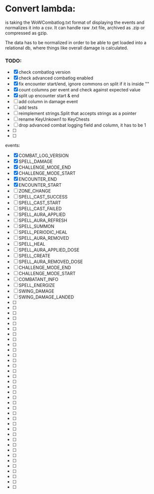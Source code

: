 # Convert lambda:

is taking the WoWCombatlog.txt format of displaying the events and normalizes it into a csv.
It can handle raw .txt file, archived as .zip or compressed as gzip.

The data has to be normalized in order to be able to get loaded into a relational db, where
things like overall damage is calculated.

### TODO:

- [x] check combatlog version
- [x] check advanced combatlog enabled
- [x] fix encounter start/end, ignore commons on split if it is inside ""
- [x] count columns per event and check against expected value
- [x] split up encounter start & end
- [ ] add column in damage event
- [ ] add tests
- [ ] reimplement strings.Split that accepts strings as a pointer
- [ ] rename KeyUnkown1 to KeyChests
- [ ] drop advanced combat logging field and column, it has to be 1
- [ ] 
- [ ] 

events: 
- [x] COMBAT_LOG_VERSION
- [x] SPELL_DAMAGE
- [x] CHALLENGE_MODE_END
- [x] CHALLENGE_MODE_START
- [x] ENCOUNTER_END
- [x] ENCOUNTER_START
- [ ] ZONE_CHANGE
- [ ] SPELL_CAST_SUCCESS
- [ ] SPELL_CAST_START
- [ ] SPELL_CAST_FAILED
- [ ] SPELL_AURA_APPLIED
- [ ] SPELL_AURA_REFRESH
- [ ] SPELL_SUMMON
- [ ] SPELL_PERIODIC_HEAL
- [ ] SPELL_AURA_REMOVED
- [ ] SPELL_HEAL
- [ ] SPELL_AURA_APPLIED_DOSE
- [ ] SPELL_CREATE
- [ ] SPELL_AURA_REMOVED_DOSE
- [ ] CHALLENGE_MODE_END
- [ ] CHALLENGE_MODE_START
- [ ] COMBATANT_INFO
- [ ] SPELL_ENERGIZE
- [ ] SWING_DAMAGE
- [ ] SWING_DAMAGE_LANDED
- [ ] 
- [ ] 
- [ ] 
- [ ] 
- [ ] 
- [ ] 
- [ ] 
- [ ] 
- [ ] 
- [ ] 
- [ ] 
- [ ] 
- [ ] 
- [ ] 
- [ ] 
- [ ] 
- [ ] 
- [ ] 
- [ ] 
- [ ] 
- [ ] 
- [ ] 
- [ ] 
- [ ] 
- [ ] 
- [ ] 
- [ ] 
- [ ] 
- [ ] 
- [ ] 
- [ ] 
- [ ] 
- [ ] 
- [ ] 
- [ ] 
- [ ] 